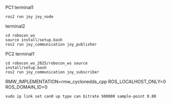 PC1
terminal1 
```
ros2 run joy joy_node
```
terminal2 
```
cd robocon_ws 
source install/setup.bash 
ros2 run joy_communication joy_publisher
```
PC2
terminal1 
```
cd robocon_ws_2025/robocon_ws source 
install/setup.bash 
ros2 run joy_communication joy_subscriber
```

RMW_IMPLEMENTATION=rmw_cyclonedds_cpp
ROS_LOCALHOST_ONLY=0
ROS_DOMAIN_ID=0
```
sudo ip link set can0 up type can bitrate 500000 sample-point 0.80
```

